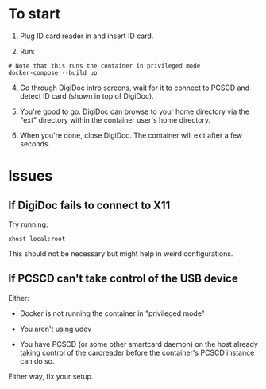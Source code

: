 To start
========

1. Plug ID card reader in and insert ID card.

3. Run:

```
# Note that this runs the container in privileged mode
docker-compose --build up
```

4. Go through DigiDoc intro screens, wait for it to connect to PCSCD and detect ID card (shown in top of DigiDoc).

5. You're good to go.  DigiDoc can browse to your home directory via the "ext" directory within the container user's home directory.

6. When you're done, close DigiDoc.  The container will exit after a few seconds.


Issues
======

## If DigiDoc fails to connect to X11

Try running:

```
xhost local:root
```

This should not be necessary but might help in weird configurations.


## If PCSCD can't take control of the USB device

Either:

 * Docker is not running the container in "privileged mode"

 * You aren't using udev

 * You have PCSCD (or some other smartcard daemon) on the host already taking control of the cardreader before the container's PCSCD instance can do so.

Either way, fix your setup.

